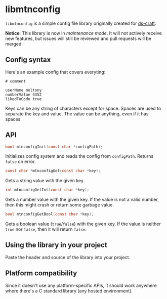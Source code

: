 # libmtnconfig

`libmtnconfig` is a simple config file library originally created for [ds-craft](https://github.com/IAmMoltony/ds-craft).

**Notice**: This library is now in *maintenance mode*. It will not actively receive new features, but issues will still
be reviewed and pull requests will be merged.

## Config syntax

Here's an example config that covers everyting:

```
# comment

userName moltony
numberValue 4352
likedToCode true
```

Keys can be any string of characters except for space. Spaces are used to separate the key and value. The value can be anything, even if it has spaces.

## API

```c
bool mtnconfigInit(const char *configPath);
```

Initializes config system and reads the config from `configPath`. Returns `false` on error.

```c
const char *mtnconfigGet(const char *key);
```

Gets a string value with the given key.

```c
int mtnconfigGetInt(const char *key);
```

Gets a number value with the given key. If the value is not a valid number, then this might crash or return some garbage value.

```c
bool mtnconfigGetBool(const char *key);
```

Gets a boolean value (`true`/`false`) with the given key. If the value is neither `true` nor `false`, then it will return `false`.

## Using the library in your project

Paste the header and source of the library into your project.

## Platform compatibility

Since it doesn't use any platform-specific APIs, it should work anywhere where there's a C standard library (any hosted environment).
